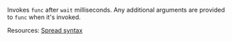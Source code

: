 Invokes <code>func</code> after <code>wait</code> milliseconds. Any additional arguments are provided to <code>func</code> when it's invoked.

Resources: [Spread syntax](https://developer.mozilla.org/docs/Web/JavaScript/Reference/Operators/Spread_syntax)
